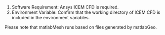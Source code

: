 1.	Software Requirement: Ansys ICEM CFD is required.
2.	Environment Variable: Confirm that the working directory of ICEM CFD is included in the environment variables.

Please note that matlabMesh runs based on files generated by matlabGeo.
